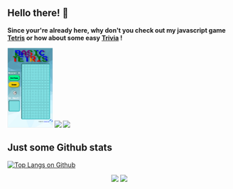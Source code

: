 ## Hello there! 👋


**Since your're already here, why don't you check out my javascript game [Tetris](https://mtc-20.github.io/Tetris_js/) or how about some easy [Trivia](https://mtc-20.github.io/Quiz_App/) !**

<a href="https://mtc-20.github.io/Tetris_js/"><img src="https://github.com/mtc-20/Tetris_js/blob/master/images/screenMobile.png" height=180></a>
<a href="https://mtc-20.github.io/Quiz_App/"><img src="http://free.pagepeeker.com/v2/thumbs.php?size=x&url=https%3A%2F%2Fmtc-20.github.io%2FQuiz_App" height=180></a>
<a href="https://simple-wordle-clone.herokuapp.com/"><img src="http://free.pagepeeker.com/v2/thumbs.php?size=x&url=https%3A%2F%2Fsimple-wordle-clone.herokuapp.com" height=180></a>



<!--
These days it's a bit of this, a bit of that...

*A bit of what???* <details>
  - [React-native](https://github.com/mtc-20/Whack-a-Mole_react)
  - **Game development** <details>
    - **GD50 on [edx](https://courses.edx.org/courses/course-v1:HarvardX+CS50G+Games/course/)**
    - **Game Development for Modern Platforms on [Coursera](https://www.coursera.org/learn/gamedev-platforms/home/welcome)** </details>
</details>


🌱 I’m currently learning: 
- **Introduction to Autonmous driving on Coursera**
- **Deep Learning** <details>
  - **Convolutional Neural Networks on [Coursera](https://www.coursera.org/learn/convolutional-neural-networks/home/welcome)**
  - ~~**Neural Networks from [Coursera](https://www.coursera.org/learn/neural-networks-deep-learning/home/welcome)**~~
  
- Languages: **Javascript, C++, React, Java**

-->
<!--💬 Ask me about **Python, ROS, OpenCV**-->

<!-- 👯 I’m looking to collaborate on
- Augmented Reality projects
-  -->

## Just some Github stats
[![Top Langs on Github](https://github-readme-stats.vercel.app/api/top-langs/?username=mtc-20&layout=compact&theme=radical&include_all_commits=true)](https://github.com/mtc-20/github-readme-stats)


<p align="center">
<a href="https://www.linkedin.com/in/mamen-thomas-chembakasseril/"><img src="https://img.shields.io/badge/-Mamen-informational?style=for-the-badge&logo=linkedin" height=25></a>
<a href="https://github.com/mtc-20"><img src="https://img.shields.io/badge/%20-mtc--20-black?style=for-the-badge&logo=github" height=25></a>
</p>

<!--
**mtc-20/mtc-20** is a ✨ _special_ ✨ repository because its `README.md` (this file) appears on your GitHub profile.

Here are some ideas to get you started:

- 🔭 I’m currently working on ...
- 🌱 I’m currently learning ...
- 👯 I’m looking to collaborate on ...
- 🤔 I’m looking for help with ...
- 💬 Ask me about ...
- 📫 How to reach me: ...
- 😄 Pronouns: ...
- ⚡ Fun fact: ...
-->

